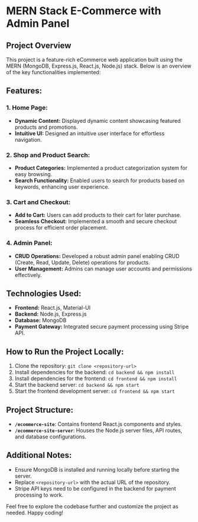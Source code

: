 # MERN Stack E-Commerce with Admin Panel

## Project Overview

This project is a feature-rich eCommerce web application built using the MERN (MongoDB, Express.js, React.js, Node.js) stack. Below is an overview of the key functionalities implemented:

## Features:

### 1. Home Page:
- **Dynamic Content:** Displayed dynamic content showcasing featured products and promotions.
- **Intuitive UI:** Designed an intuitive user interface for effortless navigation.

### 2. Shop and Product Search:
- **Product Categories:** Implemented a product categorization system for easy browsing.
- **Search Functionality:** Enabled users to search for products based on keywords, enhancing user experience.

### 3. Cart and Checkout:
- **Add to Cart:** Users can add products to their cart for later purchase.
- **Seamless Checkout:** Implemented a smooth and secure checkout process for efficient order placement.

### 4. Admin Panel:
- **CRUD Operations:** Developed a robust admin panel enabling CRUD (Create, Read, Update, Delete) operations for products.
- **User Management:** Admins can manage user accounts and permissions effectively.

## Technologies Used:

- **Frontend:** React.js, Material-UI
- **Backend:** Node.js, Express.js
- **Database:** MongoDB
- **Payment Gateway:** Integrated secure payment processing using Stripe API.

## How to Run the Project Locally:

1. Clone the repository: `git clone <repository-url>`
2. Install dependencies for the backend: `cd backend && npm install`
3. Install dependencies for the frontend: `cd frontend && npm install`
4. Start the backend server: `cd backend && npm start`
5. Start the frontend development server: `cd frontend && npm start`

## Project Structure:

- **`/ecommerce-site`**: Contains frontend React.js components and styles.
- **`/ecommerce-site-server`**: Houses the Node.js server files, API routes, and database configurations.

## Additional Notes:

- Ensure MongoDB is installed and running locally before starting the server.
- Replace `<repository-url>` with the actual URL of the repository.
- Stripe API keys need to be configured in the backend for payment processing to work.

Feel free to explore the codebase further and customize the project as needed. Happy coding!
